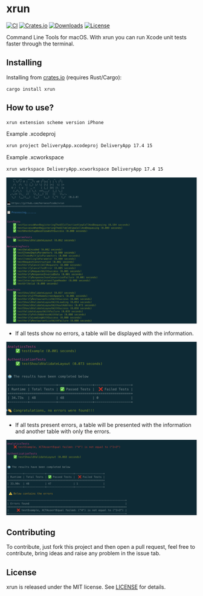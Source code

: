 # xrun

[![CI](https://github.com/heroesofcode/xrun/actions/workflows/CI.yml/badge.svg)](https://github.com/heroesofcode/xrun/actions/workflows/CI.yml)
[![Crates.io](https://img.shields.io/crates/v/xrun)](https://crates.io/crates/xrun)
[![Downloads](https://img.shields.io/crates/d/xrun.svg?logo=rust&logoColor=white)](https://crates.io/crates/xrun)
[![License](https://img.shields.io/github/license/heroesofcode/xrun.svg)](https://github.com/heroesofcode/xrun/blob/main/LICENSE)

Command Line Tools for macOS. With xrun you can run Xcode unit tests faster through the terminal.

## Installing
Installing from [crates.io](https://crates.io/) (requires Rust/Cargo):

```shell
cargo install xrun
```

## How to use?

```sh
xrun extension scheme version iPhone
```
Example .xcodeproj
```sh
xrun project DeliveryApp.xcodeproj DeliveryApp 17.4 15
```

Example .xcworkspace
```sh
xrun workspace DeliveryApp.xcworkspace DeliveryApp 17.4 15
```

<img src="https://github.com/heroesofcode/xrun/blob/main/img/example1.png">

- If all tests show no errors, a table will be displayed with the information.
<img src="https://github.com/heroesofcode/xrun/blob/main/img/example2.png">

- If all tests present errors, a table will be presented with the information and another table with only the errors.
<img src="https://github.com/heroesofcode/xrun/blob/main/img/example3.png">

## Contributing

To contribute, just fork this project and then open a pull request, feel free to contribute, bring ideas and raise any problem in the issue tab.

## License

xrun is released under the MIT license. See [LICENSE](https://github.com/heroesofcode/xrun/blob/main/LICENSE) for details.
